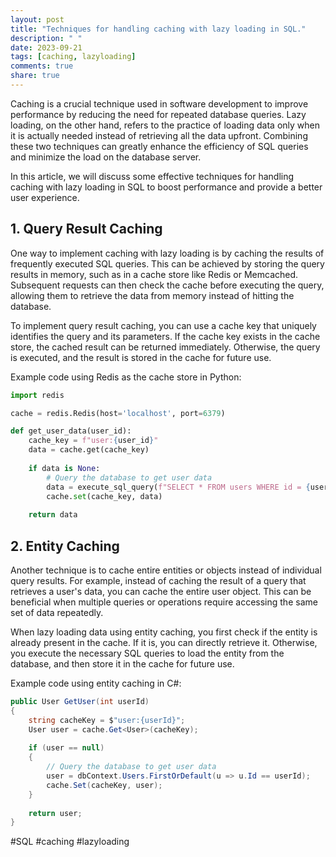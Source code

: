 ```yaml
---
layout: post
title: "Techniques for handling caching with lazy loading in SQL."
description: " "
date: 2023-09-21
tags: [caching, lazyloading]
comments: true
share: true
---
```


Caching is a crucial technique used in software development to improve performance by reducing the need for repeated database queries. Lazy loading, on the other hand, refers to the practice of loading data only when it is actually needed instead of retrieving all the data upfront. Combining these two techniques can greatly enhance the efficiency of SQL queries and minimize the load on the database server.

In this article, we will discuss some effective techniques for handling caching with lazy loading in SQL to boost performance and provide a better user experience.

## 1. Query Result Caching
One way to implement caching with lazy loading is by caching the results of frequently executed SQL queries. This can be achieved by storing the query results in memory, such as in a cache store like Redis or Memcached. Subsequent requests can then check the cache before executing the query, allowing them to retrieve the data from memory instead of hitting the database.

To implement query result caching, you can use a cache key that uniquely identifies the query and its parameters. If the cache key exists in the cache store, the cached result can be returned immediately. Otherwise, the query is executed, and the result is stored in the cache for future use.

Example code using Redis as the cache store in Python:
```python
import redis

cache = redis.Redis(host='localhost', port=6379)

def get_user_data(user_id):
    cache_key = f"user:{user_id}"
    data = cache.get(cache_key)
    
    if data is None:
        # Query the database to get user data
        data = execute_sql_query(f"SELECT * FROM users WHERE id = {user_id}")
        cache.set(cache_key, data)
    
    return data
```

## 2. Entity Caching
Another technique is to cache entire entities or objects instead of individual query results. For example, instead of caching the result of a query that retrieves a user's data, you can cache the entire user object. This can be beneficial when multiple queries or operations require accessing the same set of data repeatedly.

When lazy loading data using entity caching, you first check if the entity is already present in the cache. If it is, you can directly retrieve it. Otherwise, you execute the necessary SQL queries to load the entity from the database, and then store it in the cache for future use.

Example code using entity caching in C#:
```csharp
public User GetUser(int userId)
{
    string cacheKey = $"user:{userId}";
    User user = cache.Get<User>(cacheKey);
    
    if (user == null)
    {
        // Query the database to get user data
        user = dbContext.Users.FirstOrDefault(u => u.Id == userId);
        cache.Set(cacheKey, user);
    }
    
    return user;
}
```

#SQL #caching #lazyloading